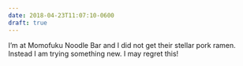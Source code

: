 ```yaml
---
date: 2018-04-23T11:07:10-0600
draft: true
---
```




I’m at Momofuku Noodle Bar and I did not get their stellar pork ramen. Instead I am trying something new. I may regret this!




